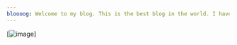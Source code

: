 ```yaml
---
bloooog: Welcome to my blog. This is the best blog in the world. I have seen many blogs but there is no blog than my blog... 
---
```



[![image](https://github.com/m4s-b3n/skills-github-pages/assets/91532935/bd52284e-5c02-4e5f-b402-da55d4149d42)]
